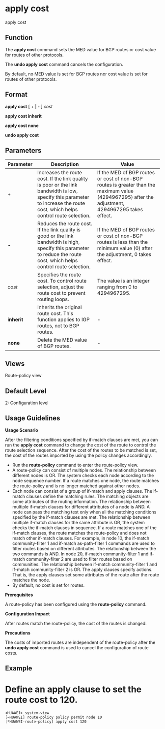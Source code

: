 apply cost
==========

apply cost

Function
--------



The **apply cost** command sets the MED value for BGP routes or cost value for routes of other protocols.

The **undo apply cost** command cancels the configuration.



By default, no MED value is set for BGP routes nor cost value is set for routes of other protocols.


Format
------

**apply cost** [ + | **-** ] *cost*

**apply cost inherit**

**apply cost none**

**undo apply cost**


Parameters
----------

| Parameter | Description | Value |
| --- | --- | --- |
| + | Increases the route cost. If the link quality is poor or the link bandwidth is low, specify this parameter to increase the route cost, which helps control route selection. | If the MED of BGP routes or cost of non-BGP routes is greater than the maximum value (4294967295) after the adjustment, 4294967295 takes effect. |
| **-** | Reduces the route cost. If the link quality is good or the link bandwidth is high, specify this parameter to reduce the route cost, which helps control route selection. | If the MED of BGP routes or cost of non-BGP routes is less than the minimum value (0) after the adjustment, 0 takes effect. |
| *cost* | Specifies the route cost. To control route selection, adjust the route cost to prevent routing loops. | The value is an integer ranging from 0 to 4294967295. |
| **inherit** | Inherits the original route cost.  This function applies to IGP routes, not to BGP routes. | - |
| **none** | Delete the MED value of BGP routes. | - |



Views
-----

Route-policy view


Default Level
-------------

2: Configuration level


Usage Guidelines
----------------

**Usage Scenario**

After the filtering conditions specified by if-match clauses are met, you can run the **apply cost** command to change the cost of the route to control the route selection sequence. After the cost of the routes to be matched is set, the cost of the routes imported by using the policy changes accordingly.

* Run the **route-policy** command to enter the route-policy view.
* A route-policy can consist of multiple nodes. The relationship between different nodes is OR. The system checks each node according to the node sequence number. If a route matches one node, the route matches the route-policy and is no longer matched against other nodes.
* Each node can consist of a group of if-match and apply clauses. The if-match clauses define the matching rules. The matching objects are some attributes of the routing information. The relationship between multiple if-match clauses for different attributes of a node is AND. A node can pass the matching test only when all the matching conditions specified by the if-match clauses are met. The relationship between multiple if-match clauses for the same attribute is OR, the system checks the if-match clauses in sequence. If a route matches one of the if-match clauses, the route matches the route-policy and does not match other if-match clauses. For example, in node 10, the if-match community-filter 1 and if-match as-path-filter 1 commands are used to filter routes based on different attributes. The relationship between the two commands is AND. In node 20, if-match community-filter 1 and if-match community-filter 2 are used to filter routes based on communities. The relationship between if-match community-filter 1 and if-match community-filter 2 is OR. The apply clauses specify actions. That is, the apply clauses set some attributes of the route after the route matches the node.
* By default, no cost is set for routes.

**Prerequisites**



A route-policy has been configured using the **route-policy** command.



**Configuration Impact**



After routes match the route-policy, the cost of the routes is changed.



**Precautions**



The costs of imported routes are independent of the route-policy after the **undo apply cost** command is used to cancel the configuration of route costs.




Example
-------

# Define an apply clause to set the route cost to 120.
```
<HUAWEI> system-view
[~HUAWEI] route-policy policy permit node 10
[*HUAWEI-route-policy] apply cost 120

```